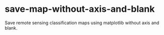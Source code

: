 # save-map-without-axis-and-blank
Save remote sensing classification maps using matplotlib without axis and blank.
